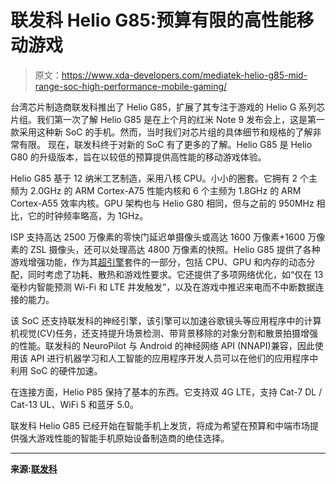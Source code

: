 # 联发科 Helio G85:预算有限的高性能移动游戏

> 原文：<https://www.xda-developers.com/mediatek-helio-g85-mid-range-soc-high-performance-mobile-gaming/>

台湾芯片制造商联发科推出了 Helio G85，扩展了其专注于游戏的 Helio G 系列芯片组。我们第一次了解 Helio G85 是在上个月的红米 Note 9 发布会上，这是第一款采用这种新 SoC 的手机。然而，当时我们对芯片组的具体细节和规格的了解非常有限。 现在，联发科终于对新的 SoC 有了更多的了解。Helio G85 是 Helio G80 的升级版本，旨在以较低的预算提供高性能的移动游戏体验。

Helio G85 基于 12 纳米工艺制造，采用八核 CPU。小小的圈套。它拥有 2 个主频为 2.0GHz 的 ARM Cortex-A75 性能内核和 6 个主频为 1.8GHz 的 ARM Cortex-A55 效率内核。GPU 架构也与 Helio G80 相同，但与之前的 950MHz 相比，它的时钟频率略高，为 1GHz。

ISP 支持高达 2500 万像素的零快门延迟单摄像头或高达 1600 万像素+1600 万像素的 ZSL 摄像头，还可以处理高达 4800 万像素的快照。Helio G85 提供了各种游戏增强功能，作为其[超引擎](https://www.xda-developers.com/mediatek-helio-g90-series-hyperengine-game-technology-launched/)套件的一部分，包括 CPU、GPU 和内存的动态分配，同时考虑了功耗、散热和游戏性要求。它还提供了多项网络优化，如“仅在 13 毫秒内智能预测 Wi-Fi 和 LTE 并发触发”，以及在游戏中推迟来电而不中断数据连接的能力。

该 SoC 还支持联发科的神经引擎，该引擎可以加速谷歌镜头等应用程序中的计算机视觉(CV)任务，还支持提升场景检测、带背景移除的对象分割和散景拍摄增强的性能。联发科的 NeuroPilot 与 Android 的神经网络 API (NNAPI)兼容，因此使用该 API 进行机器学习和人工智能的应用程序开发人员可以在他们的应用程序中利用 SoC 的硬件加速。

在连接方面，Helio P85 保持了基本的东西。它支持双 4G LTE，支持 Cat-7 DL / Cat-13 UL、WiFi 5 和蓝牙 5.0。

联发科 Helio G85 已经开始在智能手机上发货，将成为希望在预算和中端市场提供强大游戏性能的智能手机原始设备制造商的绝佳选择。

* * *

**来源:[联发科](https://www.mediatek.com/products/smartphones/mediatek-helio-g85)**